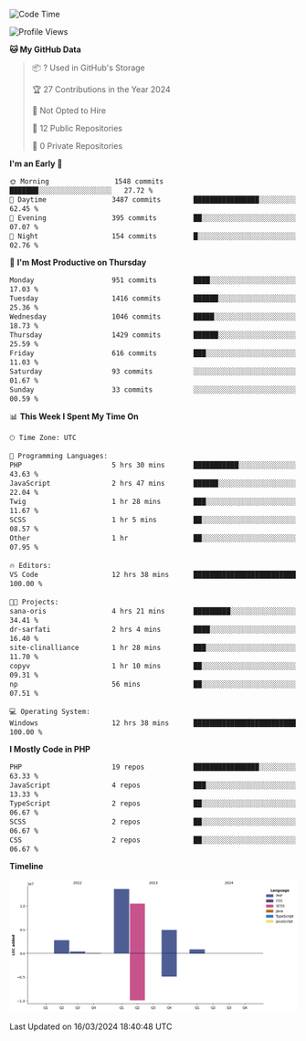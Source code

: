 <!--START_SECTION:waka-->
![Code Time](http://img.shields.io/badge/Code%20Time-1%2C549%20hrs%2010%20mins-blue)

![Profile Views](http://img.shields.io/badge/Profile%20Views-2-blue)

**🐱 My GitHub Data** 

> 📦 ? Used in GitHub's Storage 
 > 
> 🏆 27 Contributions in the Year 2024
 > 
> 🚫 Not Opted to Hire
 > 
> 📜 12 Public Repositories 
 > 
> 🔑 0 Private Repositories 
 > 
**I'm an Early 🐤** 

```text
🌞 Morning                1548 commits        ███████░░░░░░░░░░░░░░░░░░   27.72 % 
🌆 Daytime                3487 commits        ████████████████░░░░░░░░░   62.45 % 
🌃 Evening                395 commits         ██░░░░░░░░░░░░░░░░░░░░░░░   07.07 % 
🌙 Night                  154 commits         █░░░░░░░░░░░░░░░░░░░░░░░░   02.76 % 
```
📅 **I'm Most Productive on Thursday** 

```text
Monday                   951 commits         ████░░░░░░░░░░░░░░░░░░░░░   17.03 % 
Tuesday                  1416 commits        ██████░░░░░░░░░░░░░░░░░░░   25.36 % 
Wednesday                1046 commits        █████░░░░░░░░░░░░░░░░░░░░   18.73 % 
Thursday                 1429 commits        ██████░░░░░░░░░░░░░░░░░░░   25.59 % 
Friday                   616 commits         ███░░░░░░░░░░░░░░░░░░░░░░   11.03 % 
Saturday                 93 commits          ░░░░░░░░░░░░░░░░░░░░░░░░░   01.67 % 
Sunday                   33 commits          ░░░░░░░░░░░░░░░░░░░░░░░░░   00.59 % 
```


📊 **This Week I Spent My Time On** 

```text
🕑︎ Time Zone: UTC

💬 Programming Languages: 
PHP                      5 hrs 30 mins       ███████████░░░░░░░░░░░░░░   43.63 % 
JavaScript               2 hrs 47 mins       ██████░░░░░░░░░░░░░░░░░░░   22.04 % 
Twig                     1 hr 28 mins        ███░░░░░░░░░░░░░░░░░░░░░░   11.67 % 
SCSS                     1 hr 5 mins         ██░░░░░░░░░░░░░░░░░░░░░░░   08.57 % 
Other                    1 hr                ██░░░░░░░░░░░░░░░░░░░░░░░   07.95 % 

🔥 Editors: 
VS Code                  12 hrs 38 mins      █████████████████████████   100.00 % 

🐱‍💻 Projects: 
sana-oris                4 hrs 21 mins       █████████░░░░░░░░░░░░░░░░   34.41 % 
dr-sarfati               2 hrs 4 mins        ████░░░░░░░░░░░░░░░░░░░░░   16.40 % 
site-clinalliance        1 hr 28 mins        ███░░░░░░░░░░░░░░░░░░░░░░   11.70 % 
copyv                    1 hr 10 mins        ██░░░░░░░░░░░░░░░░░░░░░░░   09.31 % 
np                       56 mins             ██░░░░░░░░░░░░░░░░░░░░░░░   07.51 % 

💻 Operating System: 
Windows                  12 hrs 38 mins      █████████████████████████   100.00 % 
```

**I Mostly Code in PHP** 

```text
PHP                      19 repos            ████████████████░░░░░░░░░   63.33 % 
JavaScript               4 repos             ███░░░░░░░░░░░░░░░░░░░░░░   13.33 % 
TypeScript               2 repos             ██░░░░░░░░░░░░░░░░░░░░░░░   06.67 % 
SCSS                     2 repos             ██░░░░░░░░░░░░░░░░░░░░░░░   06.67 % 
CSS                      2 repos             ██░░░░░░░░░░░░░░░░░░░░░░░   06.67 % 
```



**Timeline**

![Lines of Code chart](https://raw.githubusercontent.com/tahar-elgunaoui/tahar-elgunaoui/main/assets/bar_graph.png)


 Last Updated on 16/03/2024 18:40:48 UTC
<!--END_SECTION:waka-->
